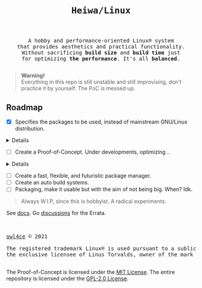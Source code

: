 # <p align="center">`Heiwa/Linux`</p>
<pre><p align="center"><samp>
A hobby and performance-oriented Linux® system
that provides aesthetics and practical functionality.
Without sacrificing <b>build size</b> and <b>build time</b> just
for optimizing <b>the performance</b>. It's all <b>balanced</b>.
</samp></p></pre>

> **Warning!**  
> Everything in this repo is still unstable and still improvising, don't practice it by yourself. The PoC is messed up.

## Roadmap <img alt="" align="right" src="https://badges.pufler.dev/visits/heiwalinux/heiwa?style=flat-square&label=&color=000000&logo=GitHub&logoColor=white&labelColor=373e4d"/>
- [x] Specifies the packages to be used, instead of mainstream GNU/Linux distribution.

<details>
<summary>Details</summary>

<br>

> |  ?  | Kernel and Userspace                               | Packages           | Extended Description            |
> |:---:|----------------------------------------------------|:------------------:|---------------------------------|
> |  ✓  | Low-level standard libraries and toolchain         | Clang/LLVM         | Modular, fast, and modern.      |
> |  ?  | C dynamic memory allocator                         | Microsoft mimalloc | Excellent performance.          |
> |  ✓  | Linux kernel patchset                              | Xanmod (CacULE)    | Optimized performance.          |
> |  ✓  | C runtime library                                  | musl               | Clean, POSIX, and [fast?](https://www.linkedin.com/pulse/testing-alternative-c-memory-allocators-pt-2-musl-mystery-gomes) |
> |  ✓  | Build system tools                                 | GNU                | Broad-scale compatibility.      |
> |  ✓  | SSL/TLS implementation                             | OpenSSL            | Full-featured and robust.       |
> |  ✓  | Native language support                            | gettext-tiny       | Stub of bloated GNU gettext.    |
> |  ✓  | Z data compression library                         | Zlib-ng            | Optimized for NGS.              |
> |  ✓  | Curses (terminal control) library                  | NetBSD curses      | Smaller than GNU ncurses.       |
> |  ✓  | Command-line interpreter or shell                  | GNU Bash           | Best implementation.            |
> |  ✓  | Line-editing and history-capabilities library      | GNU Readline       | Best implementation.            |
> |  ✓  | Unified interface for querying installed libraries | Pkgconf            | No circular dependencies.       |
> |  ✓  | Gzip data compressor and decompressor              | Pigz               | Parallel threads support.       |
> |  ✓  | Most userspace utility programs                    | Toybox             | Small, fast, and simple.        |
> |  ✓  | Ninja build system replacement                     | Samurai            | Portable (C99), simple, faster. |
> |     | Init and process supervision                       | Finit              | F for fast. Fast init.          |
> |  ✓  | Manpage suite tools                                | OpenBSD mandoc     | Smaller than GNU man-db.        |
> |  ✓  | Default text-editor                                | GNU nano           | I don't use Neo/Vi/m. :stuck_out_tongue_winking_eye: |
> |  ✓  | Device manager                                     | eudev              | No reason, portable.            |

> I think Microsoft mimalloc breaks some packages if build the whole system with it, need more research.

> Samurai only used in the "Final System".

</details>

- [ ] Create a Proof-of-Concept. Under developments, optimizing ..

<details>
<summary>Details</summary>

<br>

> |  ?  | Build Stages                                                                           | Status             | Optimized more for         |
> |:---:|----------------------------------------------------------------------------------------|:------------------:|----------------------------|
> |  ✓  | 1. [Preparation](./docs/poc/1-Preparation.md)                                          | Finished (unfixed) | -                          |
> |  ✓  | 2. [Stage-0 Clang/LLVM (feat. GNU) Cross-Toolchain](./docs/poc/2-Stage0_Clang_LLVM.md) | Finished (unfixed) | Build time and build size. |
> |  ?  | 3. [Stage-1 Clang/LLVM Toolchain](./docs/poc/3-Stage1_Clang_LLVM.md)                   | Reworked           | Build time and build size. |
> |     | 4. [Stage-2 Final System](./docs/poc/4-Stage2_Final_System.md) (core)                  | Pending            | Faster performance.        |
> |     | 5. [System Configuration](./docs/poc/5-System_Configuration.md)                        | Pending            | -                          |

> Now working on the [Ccache](https://github.com/ccache/ccache) implementation.

> Generally there's no **Stage-0** for the toolchain. I lowered the **build stages** value because to match the final toolchain that actually in the **Stage-2** (Final System), there are 3 stages where "stage 1 Clang/LLVM" in **Stage-0** uses GCC libraries after bootstrapping musl libc and "stage 2 Clang/LLVM" in **Stage-1** is no more from minimal as **Stage-0** but become native self-hosted. Then, **Stage-1** is used to build **Stage-2** (Final System). Confused?
> 
> > Well, the **build stages** and **toolchain stages** are differents.

> The current "inefficient", "painful", and "fake cross-compilation" method as described below:
> | Build Stages | Build | Host  | Target | Action                                                                                            | Status         |
> |:------------:|:-----:|:-----:|:------:|---------------------------------------------------------------------------------------------------|:--------------:|
> | Stage-0      | host  | host  | heiwa  | Build GCC using host's GCC, then build stage 1 Clang/LLVM using second GCC (musl) built.          | Cross          |
> | Stage-1      | host  | heiwa | heiwa  | Build stage 2 Clang/LLVM using previously Clang/LLVM built. Now become self-hosted.               | Crossed Native |
> | Stage-2      | heiwa | heiwa | heiwa  | Build "Final System" using second Clang/LLVM built. This LLVM built has wider registered targets. | Native         |
> 
> > If **build**, **host**, and **target** are all the same, this is called a **native**.
> 
> > If **build** and **host** are the same but **target** is different, this is called a **cross**.
> 
> > If **build**, **host**, and **target** are all different this is called a **canadian** (for obscure reasons dealing with Canada's political party and the background of the person working on the build at that time).
> 
> > If **host** and **target** are the same, but **build** is different, you are using a **cross-compiler** to build a **native** for a **different system**. Some people call this a **host-x-host**, **crossed native**, or **cross-built native**.
> 
> > If **build** and **target** are the same, but **host** is different, you are using a **cross-compiler** to build a **cross-compiler** that produces code for **the machine you're building on**. This is rare, so there is no common way of describing it. There is a proposal to call this a **crossback**.

> This will be long to develop PoC along with the package manager, and the **Stage-2** is like [Gentoo Stage 3 tarball](https://wiki.gentoo.org/wiki/Stage_tarball).

</details>

- [ ] Create a fast, flexible, and futuristic package manager.
- [ ] Create an auto build systems.
- [ ] Packaging, make it usable but with the aim of not being big. When? Idk.

> Always W.I.P, since this is hobbyist. A radical experiments.

See [docs](./docs). Go [discussions](https://github.com/heiwalinux/heiwa/discussions) for the Errata.

##  
<pre><samp>
<a href="https://github.com/owl4ce">owl4ce</a> © 2021

The registered trademark Linux® is used pursuant to a sublicense from the Linux Foundation,
the exclusive licensee of Linus Torvalds, owner of the mark on a world-wide basis.

</samp></pre>
The Proof-of-Concept is licensed under the [MIT License](./docs/poc/LICENSE). The entire repository is licensed under the [GPL-2.0 License](./LICENSE).
